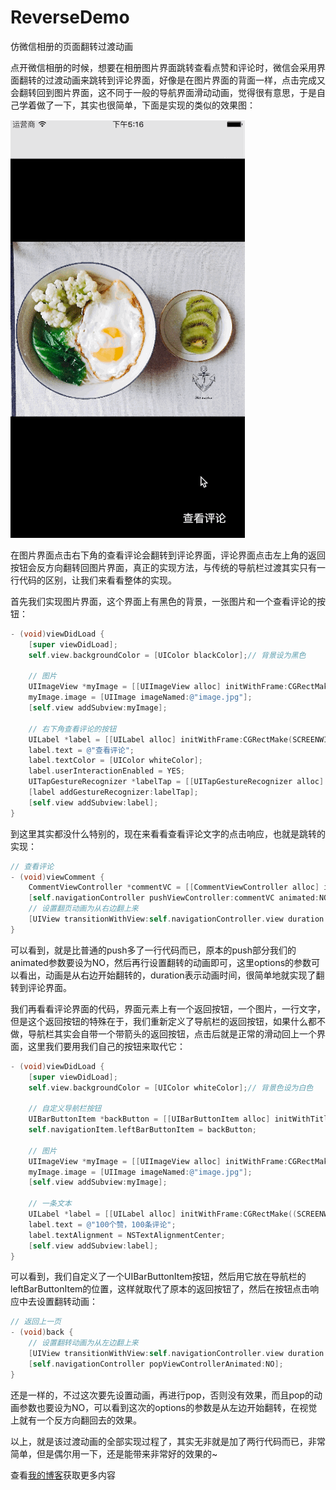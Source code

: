 # ReverseDemo
仿微信相册的页面翻转过渡动画

点开微信相册的时候，想要在相册图片界面跳转查看点赞和评论时，微信会采用界面翻转的过渡动画来跳转到评论界面，好像是在图片界面的背面一样，点击完成又会翻转回到图片界面，这不同于一般的导航界面滑动动画，觉得很有意思，于是自己学着做了一下，其实也很简单，下面是实现的类似的效果图：

![](https://github.com/Cloudox/ReverseDemo/blob/master/ReverseDemo.gif)

在图片界面点击右下角的查看评论会翻转到评论界面，评论界面点击左上角的返回按钮会反方向翻转回图片界面，真正的实现方法，与传统的导航栏过渡其实只有一行代码的区别，让我们来看看整体的实现。

首先我们实现图片界面，这个界面上有黑色的背景，一张图片和一个查看评论的按钮：

```objective-c
- (void)viewDidLoad {
    [super viewDidLoad];
    self.view.backgroundColor = [UIColor blackColor];// 背景设为黑色
    
    // 图片
    UIImageView *myImage = [[UIImageView alloc] initWithFrame:CGRectMake(0, (SCREENHEIGHT - SCREENWIDTH + 100) / 2, SCREENWIDTH, SCREENWIDTH - 100)];
    myImage.image = [UIImage imageNamed:@"image.jpg"];
    [self.view addSubview:myImage];
    
    // 右下角查看评论的按钮
    UILabel *label = [[UILabel alloc] initWithFrame:CGRectMake(SCREENWIDTH - 100, SCREENHEIGHT - 50, 80, 30)];
    label.text = @"查看评论";
    label.textColor = [UIColor whiteColor];
    label.userInteractionEnabled = YES;
    UITapGestureRecognizer *labelTap = [[UITapGestureRecognizer alloc] initWithTarget:self action:@selector(viewComment)];
    [label addGestureRecognizer:labelTap];
    [self.view addSubview:label];
}
```

到这里其实都没什么特别的，现在来看看查看评论文字的点击响应，也就是跳转的实现：

```objective-c
// 查看评论
- (void)viewComment {
    CommentViewController *commentVC = [[CommentViewController alloc] init];
    [self.navigationController pushViewController:commentVC animated:NO];
    // 设置翻页动画为从右边翻上来
    [UIView transitionWithView:self.navigationController.view duration:1 options:UIViewAnimationOptionTransitionFlipFromRight animations:nil completion:nil];
}
```

可以看到，就是比普通的push多了一行代码而已，原本的push部分我们的animated参数要设为NO，然后再行设置翻转的动画即可，这里options的参数可以看出，动画是从右边开始翻转的，duration表示动画时间，很简单地就实现了翻转到评论界面。

我们再看看评论界面的代码，界面元素上有一个返回按钮，一个图片，一行文字，但是这个返回按钮的特殊在于，我们重新定义了导航栏的返回按钮，如果什么都不做，导航栏其实会自带一个带箭头的返回按钮，点击后就是正常的滑动回上一个界面，这里我们要用我们自己的按钮来取代它：

```objective-c
- (void)viewDidLoad {
    [super viewDidLoad];
    self.view.backgroundColor = [UIColor whiteColor];// 背景色设为白色
    
    // 自定义导航栏按钮
    UIBarButtonItem *backButton = [[UIBarButtonItem alloc] initWithTitle:@"返回" style:UIBarButtonItemStyleBordered target:self action:@selector(back)];
    self.navigationItem.leftBarButtonItem = backButton;
    
    // 图片
    UIImageView *myImage = [[UIImageView alloc] initWithFrame:CGRectMake((SCREENWIDTH - 300)/2, (SCREENHEIGHT - 200)/2 - 100, 300, 200)];
    myImage.image = [UIImage imageNamed:@"image.jpg"];
    [self.view addSubview:myImage];
    
    // 一条文本
    UILabel *label = [[UILabel alloc] initWithFrame:CGRectMake((SCREENWIDTH - 200)/2, myImage.frame.origin.y + myImage.frame.size.height + 20, 200, 30)];
    label.text = @"100个赞，100条评论";
    label.textAlignment = NSTextAlignmentCenter;
    [self.view addSubview:label];
}
```

可以看到，我们自定义了一个UIBarButtonItem按钮，然后用它放在导航栏的leftBarButtonItem的位置，这样就取代了原本的返回按钮了，然后在按钮点击响应中去设置翻转动画：

```objective-c
// 返回上一页
- (void)back {
    // 设置翻转动画为从左边翻上来
    [UIView transitionWithView:self.navigationController.view duration:1 options:UIViewAnimationOptionTransitionFlipFromLeft animations:nil completion:nil];
    [self.navigationController popViewControllerAnimated:NO];
}
```

还是一样的，不过这次要先设置动画，再进行pop，否则没有效果，而且pop的动画参数也要设为NO，可以看到这次的options的参数是从左边开始翻转，在视觉上就有一个反方向翻回去的效果。

以上，就是该过渡动画的全部实现过程了，其实无非就是加了两行代码而已，非常简单，但是偶尔用一下，还是能带来非常好的效果的~

查看[我的博客](http://blog.csdn.net/cloudox_/article/details/52347042)获取更多内容
